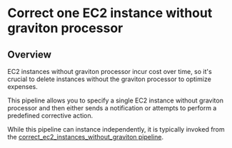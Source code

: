 # Correct one EC2 instance without graviton processor

## Overview

EC2 instances without graviton processor incur cost over time, so it's crucial to delete instances without the graviton processor to optimize expenses.

This pipeline allows you to specify a single EC2 instance without graviton processor and then either sends a notification or attempts to perform a predefined corrective action.

While this pipeline can instance independently, it is typically invoked from the [correct_ec2_instances_without_graviton pipeline](https://hub.flowpipe.io/mods/turbot/aws-thrifty/pipelines/aws_thrifty.pipeline.correct_ec2_instances_without_graviton).
